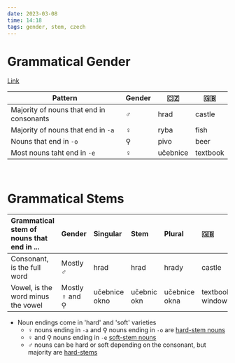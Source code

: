 ```yaml
---
date: 2023-03-08
time: 14:18
tags: gender, stem, czech
---
```


# Grammatical Gender
[Link](http://cokdybysme.net/pdfs/genderstems.pdf)

| Pattern                                  | Gender | 🇨🇿       | 🇬🇧       |
| ---------------------------------------- | ------ | -------- | -------- |
| Majority of nouns that end in consonants | ♂︎     | hrad     | castle   |
| Majority of nouns that end in `-a`       | ♀︎     | ryba     | fish     |
| Nouns that end in `-o`                   | ⚲      | pivo     | beer     |
| Most nouns taht end in `-e`              | ♀︎     | učebnice | textbook |

&emsp;&emsp;&emsp;

# Grammatical Stems

|  Grammatical stem of nouns that end in ...  |  Gender           |  Singular                     |  Stem                       |  Plural                       |  🇬🇧                             |
|:--------------------------------------------|:------------------|:------------------------------|:----------------------------|:------------------------------|:----------------------------------|
|  Consonant, is the full word                |  Mostly ♂︎        |  hrad                         |  hrad                       |  hrady                        |  castle                           |
|  Vowel, is the word minus the vowel         |  Mostly ♀︎ and ⚲  |  učebnice <div>okno<br></div> |  učebnic <div>okn<br></div> |  učebnice <div>okna<br></div> |  textbooks <div>windows<br></div> |  

- Noun endings come in 'hard' and 'soft' varieties
	- ♀︎ nouns ending in `-a` and ⚲ nouns ending in `-o` are <u>hard-stem nouns</u>
	- ♀︎ and ⚲ nouns ending in `-e` <u>soft-stem nouns</u>
	- ♂︎ nouns can be hard or soft depending on the consonant, but majority are <u>hard-stems</u>